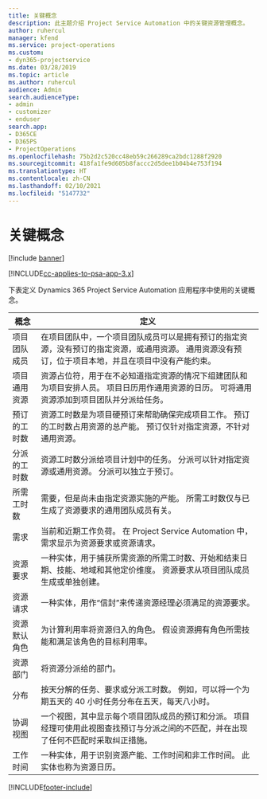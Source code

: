 ```yaml
---
title: 关键概念
description: 此主题介绍 Project Service Automation 中的关键资源管理概念。
author: ruhercul
manager: kfend
ms.service: project-operations
ms.custom:
- dyn365-projectservice
ms.date: 03/28/2019
ms.topic: article
ms.author: ruhercul
audience: Admin
search.audienceType:
- admin
- customizer
- enduser
search.app:
- D365CE
- D365PS
- ProjectOperations
ms.openlocfilehash: 75b2d2c520cc48eb59c266289ca2bdc1288f2920
ms.sourcegitcommit: 418fa1fe9d605b8faccc2d5dee1b04b4e753f194
ms.translationtype: HT
ms.contentlocale: zh-CN
ms.lasthandoff: 02/10/2021
ms.locfileid: "5147732"
---
```

# <a name="key-concepts"></a>关键概念

[!include [banner](../includes/psa-now-project-operations.md)]

[!INCLUDE[cc-applies-to-psa-app-3.x](../includes/cc-applies-to-psa-app-3x.md)]

下表定义 Dynamics 365 Project Service Automation 应用程序中使用的关键概念。

| 概念                    | 定义 |
|----------------------------|------------|
| 项目团队成员        | 在项目团队中，一个项目团队成员可以是拥有预订的指定资源，没有预订的指定资源，或通用资源。 通用资源没有预订，位于项目本地，并且在项目中没有产能约束。 |
| 项目通用资源   | 资源占位符，用于在不必知道指定资源的情况下组建团队和为项目安排人员。 项目日历用作通用资源的日历。 可将通用资源添加到项目团队并分派给任务。 |
| 预订的工时数               | 资源工时数是为项目硬预订来帮助确保完成项目工作。 预订的工时数占用资源的总产能。 预订仅针对指定资源，不针对通用资源。 |
| 分派的工时数             | 资源工时数分派给项目计划中的任务。 分派可以针对指定资源或通用资源。 分派可以独立于预订。 |
| 所需工时数             | 需要，但是尚未由指定资源实施的产能。 所需工时数仅与已生成了资源要求的通用团队成员有关。 |
| 需求                     | 当前和近期工作负荷。 在 Project Service Automation 中，需求显示为资源要求或资源请求。 |
| 资源要求       | 一种实体，用于捕获所需资源的所需工时数、开始和结束日期、技能、地域和其他定价维度。 资源要求从项目团队成员生成或单独创建。 |
| 资源请求           | 一种实体，用作“信封”来传递资源经理必须满足的资源要求。 |
| 资源默认角色      | 为计算利用率将资源归入的角色。 假设资源拥有角色所需技能和满足该角色的目标利用率。 |
| 资源部门 | 将资源分派给的部门。 |
| 分布                    | 按天分解的任务、要求或分派工时数。 例如，可以将一个为期五天的 40 小时任务分布在五天，每天八小时。 |
| 协调视图        | 一个视图，其中显示每个项目团队成员的预订和分派。 项目经理可使用此视图查找预订与分派之间的不匹配，并在出现了任何不匹配时采取纠正措施。 |
| 工作时间                 | 一种实体，用于识别资源产能、工作时间和非工作时间。 此实体也称为资源日历。 |


[!INCLUDE[footer-include](../includes/footer-banner.md)]